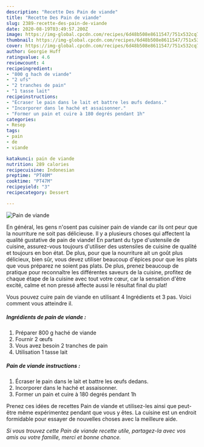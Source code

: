 ```yaml
---
description: "Recette Des Pain de viande"
title: "Recette Des Pain de viande"
slug: 2389-recette-des-pain-de-viande
date: 2020-08-19T03:49:57.200Z
image: https://img-global.cpcdn.com/recipes/6d48b508e8611547/751x532cq70/pain-de-viande-photo-principale-de-la-recette.jpg
thumbnail: https://img-global.cpcdn.com/recipes/6d48b508e8611547/751x532cq70/pain-de-viande-photo-principale-de-la-recette.jpg
cover: https://img-global.cpcdn.com/recipes/6d48b508e8611547/751x532cq70/pain-de-viande-photo-principale-de-la-recette.jpg
author: Georgie Huff
ratingvalue: 4.6
reviewcount: 4
recipeingredient:
- "800 g hach de viande"
- "2 ufs"
- "2 tranches de pain"
- "1 tasse lait"
recipeinstructions:
- "Écraser le pain dans le lait et battre les œufs dedans."
- "Incorporer dans le haché et assaisonner."
- "Former un pain et cuire à 180 degrés pendant 1h"
categories:
- Resep
tags:
- pain
- de
- viande

katakunci: pain de viande 
nutrition: 289 calories
recipecuisine: Indonesian
preptime: "PT40M"
cooktime: "PT47M"
recipeyield: "3"
recipecategory: Dessert

---
```



![Pain de viande](https://img-global.cpcdn.com/recipes/6d48b508e8611547/751x532cq70/pain-de-viande-photo-principale-de-la-recette.jpg)

En général, les gens n'osent pas cuisiner pain de viande car ils ont peur que la nourriture ne soit pas délicieuse. Il y a plusieurs choses qui affectent la qualité gustative de pain de viande! En partant du type d'ustensile de cuisine, assurez-vous toujours d'utiliser des ustensiles de cuisine de qualité et toujours en bon état. De plus, pour que la nourriture ait un goût plus délicieux, bien sûr, vous devez utiliser beaucoup d'épices pour que les plats que vous préparez ne soient pas plats. De plus, prenez beaucoup de pratique pour reconnaître les différentes saveurs de la cuisine, profitez de chaque étape de la cuisine avec tout votre cœur, car la sensation d'être excité, calme et non pressé affecte aussi le résultat final du plat!

<!--inarticleads1-->

Vous pouvez cuire pain de viande en utilisant 4 Ingrédients et 3 pas. Voici comment vous atteindre il.

##### Ingrédients de pain de viande :

1. Préparer 800 g haché de viande
1. Fournir 2 œufs
1. Vous avez besoin 2 tranches de pain
1. Utilisation 1 tasse lait




<!--inarticleads2-->

##### Pain de viande instructions :

1. Écraser le pain dans le lait et battre les œufs dedans.
1. Incorporer dans le haché et assaisonner.
1. Former un pain et cuire à 180 degrés pendant 1h




<!--inarticleads1-->

<p>
Prenez ces idées de recettes Pain de viande et utilisez-les ainsi que peut-être même expérimentez pendant que vous y êtes. La cuisine est un endroit formidable pour essayer de nouvelles choses avec la meilleure aide.
</p>

<p>
<i>Si vous trouvez cette Pain de viande recette utile, partagez-la avec vos amis ou votre famille, merci et bonne chance.</i>
</p>
